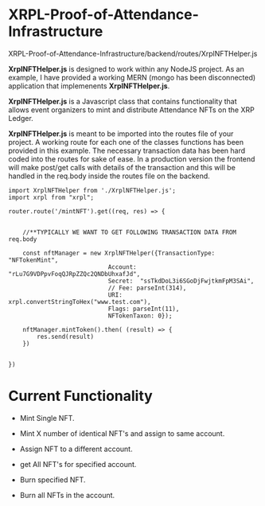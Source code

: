 # XRPL-Proof-of-Attendance-Infrastructure
XRPL-Proof-of-Attendance-Infrastructure/backend/routes/XrplNFTHelper.js

**XrplNFTHelper.js** is designed to work within any NodeJS project. As an example, I have provided a working MERN (mongo has been disconnected) application that implemenents **XrplNFTHelper.js**.

**XrplNFTHelper.js** is a Javascript class that contains functionality that allows event organizers to mint and distribute Attendance NFTs on the XRP Ledger.

**XrplNFTHelper.js** is meant to be imported into the routes file of your project. A working route for each one of the classes functions has been provided in this example. The necessary transaction data has been hard coded into the routes for sake of ease. In a production version the frontend will make post/get calls with details of the transaction and this will be handled in the req.body inside the routes file on the backend.

```
import XrplNFTHelper from './XrplNFTHelper.js';
import xrpl from "xrpl";

router.route('/mintNFT').get((req, res) => {
    
    
    //**TYPICALLY WE WANT TO GET FOLLOWING TRANSACTION DATA FROM req.body
    
    const nftManager = new XrplNFTHelper({TransactionType: "NFTokenMint", 
                            Account: "rLu7G9VDPpvFoqQJRpZZQc2QNDbUhxafJd", 
                            Secret:  "ssTkdDoL3i6SGoDjFwjtkmFpM3SAi",
                            // Fee: parseInt(314),
                            URI: xrpl.convertStringToHex("www.test.com"), 
                            Flags: parseInt(11), 
                            NFTokenTaxon: 0});

    nftManager.mintToken().then( (result) => { 
        res.send(result)
    })


})
```

# Current Functionality

- Mint Single NFT.

- Mint X number of identical NFT's and assign to same account.

- Assign NFT to a different account.

- get All NFT's for specified account.

- Burn specified NFT.

- Burn all NFTs in the account.
